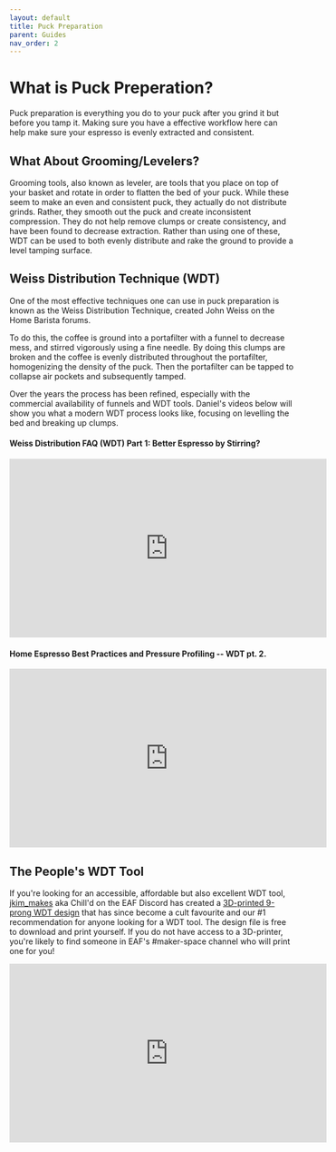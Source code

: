 ```yaml
---
layout: default
title: Puck Preparation
parent: Guides
nav_order: 2
---
```


# What is Puck Preperation?

Puck preparation is everything you do to your puck after you grind it but before you tamp it. Making sure you have a effective workflow here can help make sure your espresso is evenly extracted and consistent.  

## What About Grooming/Levelers?

Grooming tools, also known as leveler, are tools that you place on top of your basket and rotate in order to flatten the bed of your puck. While these seem to make an even and consistent puck, they actually do not distribute grinds. Rather, they smooth out the puck and create inconsistent compression. They do not help remove clumps or create consistency, and have been found to decrease extraction. Rather than using one of these, WDT can be used to both evenly distribute and rake the ground to provide a level tamping surface. 

## Weiss Distribution Technique (WDT)

One of the most effective techniques one can use in puck preparation is known as the Weiss Distribution Technique, created John Weiss on the Home Barista forums.

To do this, the coffee is ground into a portafilter with a funnel to decrease mess, and stirred vigorously using a fine needle. By doing this clumps are broken and the coffee is evenly distributed throughout the portafilter, homogenizing the density of the puck. Then the portafilter can be tapped to collapse air pockets and subsequently tamped.

Over the years the process has been refined, especially with the commercial availability of funnels and WDT tools. Daniel's videos below will show you what a modern WDT process looks like, focusing on levelling the bed and breaking up clumps.

#### Weiss Distribution FAQ (WDT) Part 1: Better Espresso by Stirring?
<iframe width="560" height="315" src="https://www.youtube.com/embed/B3SsJhjP-Vo" title="YouTube video player" frameborder="0" allow="accelerometer; autoplay; clipboard-write; encrypted-media; gyroscope; picture-in-picture" allowfullscreen></iframe>

#### Home Espresso Best Practices and Pressure Profiling -- WDT pt. 2.
<iframe width="560" height="315" src="https://www.youtube.com/embed/LmPZsJdzk2Q" title="YouTube video player" frameborder="0" allow="accelerometer; autoplay; clipboard-write; encrypted-media; gyroscope; picture-in-picture" allowfullscreen></iframe>

## The People's WDT Tool

If you're looking for an accessible, affordable but also excellent WDT tool, [jkim_makes](https://www.thingiverse.com/jkim_makes) aka Chill'd on the EAF Discord has created a [3D-printed 9-prong WDT design](https://www.thingiverse.com/thing:4819617) that has since become a cult favourite and our #1 recommendation for anyone looking for a WDT tool. The design file is free to download and print yourself. If you do not have access to a 3D-printer, you're likely to find someone in EAF's #maker-space channel who will print one for you!

<iframe width="560" height="315" src="https://www.youtube.com/embed/YxRgqz-_BYU" title="YouTube video player" frameborder="0" allow="accelerometer; autoplay; clipboard-write; encrypted-media; gyroscope; picture-in-picture" allowfullscreen></iframe>
